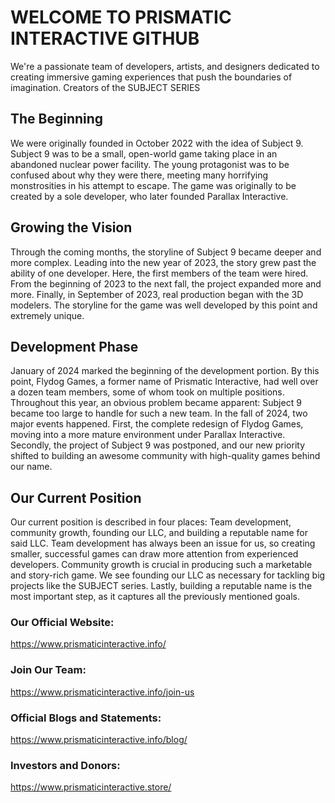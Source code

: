 # WELCOME TO PRISMATIC INTERACTIVE GITHUB
We're a passionate team of developers, artists, and designers dedicated to creating immersive gaming experiences that push the boundaries of imagination. Creators of the SUBJECT SERIES

## The Beginning
We were originally founded in October 2022 with the idea of Subject 9. Subject 9 was to be a small, open-world game taking place in an abandoned nuclear power facility. The young protagonist was to be confused about why they were there, meeting many horrifying monstrosities in his attempt to escape. The game was originally to be created by a sole developer, who later founded Parallax Interactive.

## Growing the Vision
Through the coming months, the storyline of Subject 9 became deeper and more complex. Leading into the new year of 2023, the story grew past the ability of one developer. Here, the first members of the team were hired. From the beginning of 2023 to the next fall, the project expanded more and more. Finally, in September of 2023, real production began with the 3D modelers. The storyline for the game was well developed by this point and extremely unique.

## Development Phase
January of 2024 marked the beginning of the development portion. By this point, Flydog Games, a former name of Prismatic Interactive, had well over a dozen team members, some of whom took on multiple positions. Throughout this year, an obvious problem became apparent: Subject 9 became too large to handle for such a new team. In the fall of 2024, two major events happened. First, the complete redesign of Flydog Games, moving into a more mature environment under Parallax Interactive. Secondly, the project of Subject 9 was postponed, and our new priority shifted to building an awesome community with high-quality games behind our name.

## Our Current Position
Our current position is described in four places: Team development, community growth, founding our LLC, and building a reputable name for said LLC. Team development has always been an issue for us, so creating smaller, successful games can draw more attention from experienced developers. Community growth is crucial in producing such a marketable and story-rich game. We see founding our LLC as necessary for tackling big projects like the SUBJECT series. Lastly, building a reputable name is the most important step, as it captures all the previously mentioned goals.


### Our Official  Website:
https://www.prismaticinteractive.info/
### Join Our Team:
https://www.prismaticinteractive.info/join-us
### Official Blogs and Statements:
https://www.prismaticinteractive.info/blog/
### Investors and Donors:
https://www.prismaticinteractive.store/
